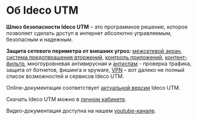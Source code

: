 # Об Ideco UTM

**Шлюз безопасности Ideco UTM** – это программное решение, которое
позволяет сделать доступ в интернет абсолютно управляемым,
безопасным и надежным.

**Защита сетевого периметра от внешних угроз:** [межсетевой экран](./Файрвол.md), [система предотвращения вторжений](./Предотвращение_вторжений.md), [контроль приложений](./Контроль_приложений.md),
[контент-фильтр](./Контент-фильтр.md),
многоуровневая антивирусная и
[антиспам](./Схема_фильтрации_почтового_трафика.md) - проверка
трафика, защита от ботнетов, фишинга и spyware,
[VPN](./Туннельные_протоколы_VPN.md) – вот далеко не полный
список возможностей и сервисов Ideco UTM.

Online-документация соответствует [актуальной версии](https://ideco.ru/obtain) Ideco UTM.

Скачать Ideco UTM можно в [личном кабинете](https://my.ideco.ru).

<div class="plugin_pagetree">

</div>

Видео-документация доступна на нашем
[youtube-канале](https://www.youtube.com/playlist?list=PLQJTQf4Vb3wCKEEqOZFyQxjqPdan848sq).
